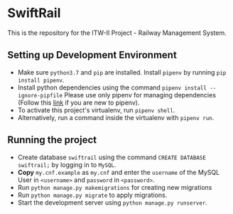 # SwiftRail

This is the repository for the ITW-II Project - Railway Management System.


## Setting up Development Environment

 - Make sure `python3.7` and `pip` are installed. Install `pipenv` by running `pip install pipenv`.
 - Install python dependencies using the command `pipenv install --ignore-pipfile` Please use only pipenv for managing dependencies (Follow this [link](https://realpython.com/pipenv-guide/) if you are new to pipenv).
 - To activate this project's virtualenv, run `pipenv shell`.
 - Alternatively, run a command inside the virtualenv with `pipenv run`.

## Running the project

 - Create database `swiftrail` using the command `CREATE DATABASE swiftrail;` by logging in to `MySQL`.
 - <b>Copy</b> `my.cnf.example` as `my.cnf` and enter the `username` of the MySQL User in `<username>` and `password` in `<password>`.
 - Run `python manage.py makemigrations` for creating new migrations
 - Run `python manage.py migrate` to apply migrations.
 - Start the development server using `python manage.py runserver`.


